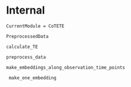 # Internal

```@meta
CurrentModule = CoTETE
```

```@docs
PreprocessedData
```

```@docs
calculate_TE
```

```@docs
preprocess_data
```

```@docs
make_embeddings_along_observation_time_points
```

```@docs
 make_one_embedding
```
